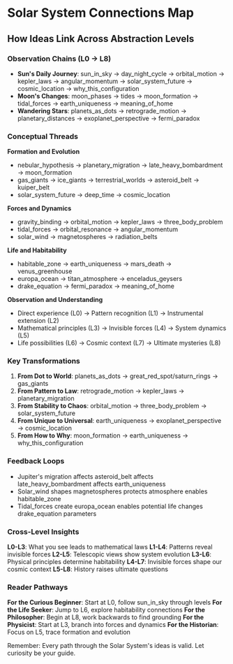# Solar System Connections Map

## How Ideas Link Across Abstraction Levels

### Observation Chains (L0 → L8)
- **Sun's Daily Journey**: sun_in_sky → day_night_cycle → orbital_motion → kepler_laws → angular_momentum → solar_system_future → cosmic_location → why_this_configuration
- **Moon's Changes**: moon_phases → tides → moon_formation → tidal_forces → earth_uniqueness → meaning_of_home
- **Wandering Stars**: planets_as_dots → retrograde_motion → planetary_distances → exoplanet_perspective → fermi_paradox

### Conceptual Threads

**Formation and Evolution**
- nebular_hypothesis → planetary_migration → late_heavy_bombardment → moon_formation
- gas_giants → ice_giants → terrestrial_worlds → asteroid_belt → kuiper_belt
- solar_system_future → deep_time → cosmic_location

**Forces and Dynamics**
- gravity_binding → orbital_motion → kepler_laws → three_body_problem
- tidal_forces → orbital_resonance → angular_momentum
- solar_wind → magnetospheres → radiation_belts

**Life and Habitability**
- habitable_zone → earth_uniqueness → mars_death → venus_greenhouse
- europa_ocean → titan_atmosphere → enceladus_geysers
- drake_equation → fermi_paradox → meaning_of_home

**Observation and Understanding**
- Direct experience (L0) → Pattern recognition (L1) → Instrumental extension (L2)
- Mathematical principles (L3) → Invisible forces (L4) → System dynamics (L5)
- Life possibilities (L6) → Cosmic context (L7) → Ultimate mysteries (L8)

### Key Transformations

1. **From Dot to World**: planets_as_dots → great_red_spot/saturn_rings → gas_giants
2. **From Pattern to Law**: retrograde_motion → kepler_laws → planetary_migration
3. **From Stability to Chaos**: orbital_motion → three_body_problem → solar_system_future
4. **From Unique to Universal**: earth_uniqueness → exoplanet_perspective → cosmic_location
5. **From How to Why**: moon_formation → earth_uniqueness → why_this_configuration

### Feedback Loops

- Jupiter's migration affects asteroid_belt affects late_heavy_bombardment affects earth_uniqueness
- Solar_wind shapes magnetospheres protects atmosphere enables habitable_zone
- Tidal_forces create europa_ocean enables potential life changes drake_equation parameters

### Cross-Level Insights

**L0-L3**: What you see leads to mathematical laws
**L1-L4**: Patterns reveal invisible forces
**L2-L5**: Telescopic views show system evolution
**L3-L6**: Physical principles determine habitability
**L4-L7**: Invisible forces shape our cosmic context
**L5-L8**: History raises ultimate questions

### Reader Pathways

**For the Curious Beginner**: Start at L0, follow sun_in_sky through levels
**For the Life Seeker**: Jump to L6, explore habitability connections
**For the Philosopher**: Begin at L8, work backwards to find grounding
**For the Physicist**: Start at L3, branch into forces and dynamics
**For the Historian**: Focus on L5, trace formation and evolution

Remember: Every path through the Solar System's ideas is valid. Let curiosity be your guide.